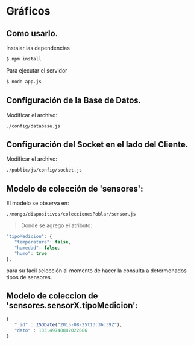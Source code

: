 # Gráficos
## Como usarlo.
Instalar las dependencias 

```sh
$ npm install 
```

Para ejecutar el servidor
```sh
$ node app.js
```

## Configuración de la **Base de Datos**.
Modificar el archivo:
```
./config/database.js
```
## Configuración del **Socket** en el lado del **Cliente**.
Modificar el archivo:
```
./public/js/config/socket.js
```

## Modelo de colección de 'sensores': 
El modelo se observa en: 
```
./mongo/dispositivos/coleccionesPoblar/sensor.js
```
>Donde se agrego el atributo:
```js
"tipoMedicion": {
   "temperatura": false,
   "humedad": false,
   "humo": true
},
```
para su facil selección al momento de hacer la consulta a determonados tipos de sensores.

## Modelo de coleccion de 'sensores.sensorX.tipoMedicion':
>
```js
{
   "_id" : ISODate("2015-08-25T13:36:39Z"),
   "dato" : 133.49748882022686
}
```


